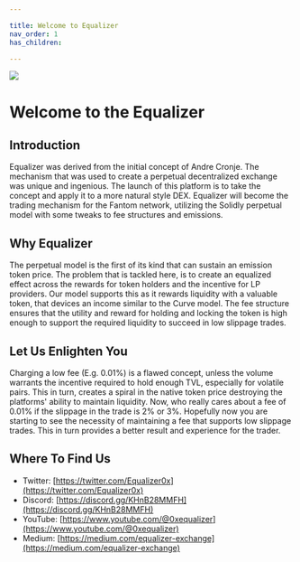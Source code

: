 ```yaml
---

title: Welcome to Equalizer
nav_order: 1
has_children:

---
```


![](https://scale.farm/scale/scale-police-banner.png)

# Welcome to the Equalizer

## Introduction

Equalizer was derived from the initial concept of Andre Cronje. The mechanism that was used to create a perpetual decentralized exchange was unique and ingenious. The launch of this platform is to take the concept and apply it to a more natural style DEX. Equalizer will become the trading mechanism for the Fantom network, utilizing the Solidly perpetual model with some tweaks to fee structures and emissions.

## Why Equalizer
The perpetual model is the first of its kind that can sustain an emission token price. The problem that is tackled here, is to create an equalized effect across the rewards for token holders and the incentive for LP providers.
Our model supports this as it rewards liquidity with a valuable token, that devices an income similar to the Curve model. The fee structure ensures that the utility and reward for holding and locking the token is high enough to support the required liquidity to succeed in low slippage trades.

## Let Us Enlighten You
Charging a low fee (E.g. 0.01%) is a flawed concept, unless the volume warrants the incentive required to hold enough TVL, especially for volatile pairs. This in turn, creates a spiral in the native token price destroying the platforms' ability to maintain liquidity.
Now, who really cares about a fee of 0.01% if the slippage in the trade is 2% or 3%. Hopefully now you are starting to see the necessity of maintaining a fee that supports low slippage trades. This in turn provides a better result and experience for the trader.


## Where To Find Us
- Twitter: [https://twitter.com/Equalizer0x](https://twitter.com/Equalizer0x)
- Discord: [https://discord.gg/KHnB28MMFH](https://discord.gg/KHnB28MMFH)
- YouTube: [https://www.youtube.com/@0xequalizer](https://www.youtube.com/@0xequalizer)
- Medium: [https://medium.com/equalizer-exchange](https://medium.com/equalizer-exchange)


